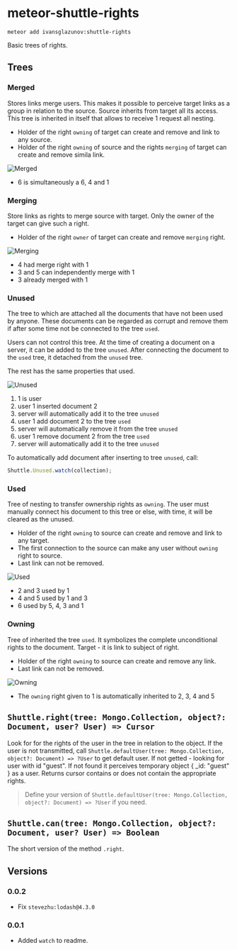 # meteor-shuttle-rights

```
meteor add ivansglazunov:shuttle-rights
```

Basic trees of rights.

## Trees

### Merged
Stores links merge users. This makes it possible to perceive target links as a group in relation to the source. Source inherits from target all its access. This tree is inherited in itself that allows to receive 1 request all nesting.

* Holder of the right `owning` of target can create and remove and link to any source.
* Holder of the right `owning` of source and the rights `merging` of target can create and remove simila link.

![Merged](http://ivansglazunov.github.io/meteor-shuttle-rights/merged.svg)

* 6 is simultaneously a 6, 4 and 1

### Merging
Store links as rights to merge source with target. Only the owner of the target can give such a right.

* Holder of the right `owner` of target can create and remove `merging` right.

![Merging](http://ivansglazunov.github.io/meteor-shuttle-rights/merging.svg)

* 4 had merge right with 1
* 3 and 5 can independently merge with 1
* 3 already merged with 1

### Unused
The tree to which are attached all the documents that have not been used by anyone. These documents can be regarded as corrupt and remove them if after some time not be connected to the tree `used`.

Users can not control this tree. At the time of creating a document on a server, it can be added to the tree `unused`. After connecting the document to the `used` tree, it detached from the `unused` tree.

The rest has the same properties that used.

![Unused](http://ivansglazunov.github.io/meteor-shuttle-rights/unused.svg)

1. 1 is user
2. user 1 inserted document 2
3. server will automatically add it to the tree `unused`
4. user 1 add document 2 to the tree `used`
5. server will automatically remove it from the tree `unused`
6. user 1 remove document 2 from the tree `used`
7. server will automatically add it to the tree `unused`

To automatically add document after inserting to tree `unused`, call:
```js
Shuttle.Unused.watch(collection);
```

### Used
Tree of nesting to transfer ownership rights as `owning`.
The user must manually connect his document to this tree or else, with time, it will be cleared as the unused.

* Holder of the right `owning` to source can create and remove and link to any target.
* The first connection to the source can make any user without `owning` right to source.
* Last link can not be removed.

![Used](http://ivansglazunov.github.io/meteor-shuttle-rights/used.svg)

* 2 and 3 used by 1
* 4 and 5 used by 1 and 3
* 6 used by 5, 4, 3 and 1

### Owning
Tree of inherited the tree `used`. It symbolizes the complete unconditional rights to the document. Target - it is link to subject of right.

* Holder of the right `owning` to source can create and remove any link.
* Last link can not be removed.

![Owning](http://ivansglazunov.github.io/meteor-shuttle-rights/owning.svg)

* The `owning` right given to 1 is automatically inherited to 2, 3, 4 and 5

## `Shuttle.right(tree: Mongo.Collection, object?: Document, user? User) => Cursor`
Look for for the rights of the user in the tree in relation to the object. If the user is not transmitted, call `Shuttle.defaultUser(tree: Mongo.Collection, object?: Document) => ?User` to get default user. If not getted - looking for user with id "guest". If not found it perceives temporary object { _id: "guest" } as a user. Returns cursor contains or does not contain the appropriate rights.

> Define your version of `Shuttle.defaultUser(tree: Mongo.Collection, object?: Document) => ?User` if you need.

## `Shuttle.can(tree: Mongo.Collection, object?: Document, user? User) => Boolean`
The short version of the method `.right`.

## Versions

### 0.0.2
* Fix `stevezhu:lodash@4.3.0`

### 0.0.1
* Added `watch` to readme.